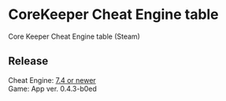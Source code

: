 # CoreKeeper Cheat Engine table  
Core Keeper Cheat Engine table (Steam)


## Release
Cheat Engine: [7.4 or newer](https://github.com/cheat-engine/cheat-engine/releases)  
Game: App ver. 0.4.3-b0ed